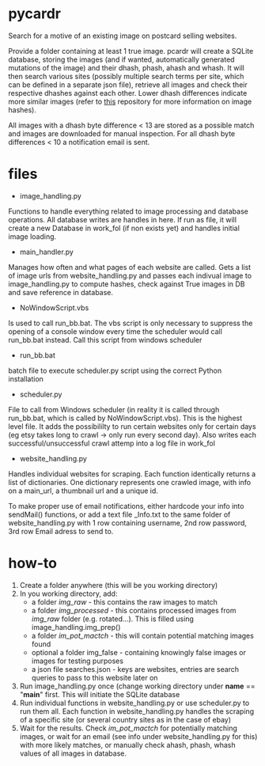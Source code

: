 # pycardr
Search for a motive of an existing image on postcard selling websites.

Provide a folder containing at least 1 true image. pcardr will create a SQLite database, storing the images (and if wanted, automatically generated mutations of the image) and their dhash, phash, ahash and whash. It will then search various sites (possibly multiple search terms per site, which can be defined in a separate json file), retrieve all images and check their respective dhashes against each other. Lower dhash differences indicate more similar images (refer to [this](https://pypi.org/project/dhash/) repository for more information on image hashes).

All images with a dhash byte difference < 13 are stored as a possible match and images are downloaded for manual inspection. For all dhash byte differences < 10 a notification email is sent.

# files
* image_handling.py

Functions to handle everything related to image processing and database operations. All database writes are handles in here.
If run as file, it will create a new Database in work_fol (if non exists yet) and handles initial image loading. 

* main_handler.py

Manages how often and what pages of each website are called. Gets a list of image urls from website_handling.py and passes each indivual image to image_handling.py to compute hashes, check against True images in DB and save reference in database. 
	
* NoWindowScript.vbs
	
Is used to call run_bb.bat. The vbs script is only necessary to suppress the opening of a console window every time the scheduler would call run_bb.bat instead. Call this script from windows scheduler

* run_bb.bat 

batch file to execute scheduler.py script using the correct Python installation

* scheduler.py

File to call from Windows scheduler (in reality it is called through run_bb.bat, which is called by NoWindowScript.vbs). This is the highest level file. It adds the possibililty to run certain websites only for certain days (eg etsy takes long to crawl -> only run every second day). Also writes each successful/unsuccessful crawl attemp into a log file in work_fol
	
* website_handling.py	

Handles individual websites for scraping. Each function identically returns a list of dictionaries. One dictionary represents one crawled image, with info on a main_url, a thumbnail url and a unique id.

To make proper use of email notifications, either hardcode your info into sendMail() functions, or add a text file _Info.txt to the same folder of website_handling.py with 1 row containing username, 2nd row password, 3rd row Email adress to send to.

# how-to

1. Create a folder anywhere (this will be you working directory)
2. In you working directory, add:
	* a folder _img_raw_ - this contains the raw images to match
	* a folder _img_processed_ - this contains processed images from _img_raw_ folder (e.g. rotated...). This is filled using image_handling.img_prep()
	* a folder _im_pot_mactch_ - this will contain potential matching images found
	* optional a folder img_false - containing knowingly false images or images for testing purposes
	* a json file searches.json - keys are websites, entries are search queries to pass to this website later on
3. Run image_handling.py once (change working directory under __name__ == "__main__" first. This will initiate the SQLite database
4. Run individual functions in website_handling.py or use scheduler.py to run them all. Each function in website_handling.py handles the scraping of a specific site (or several country sites as in the case of ebay)
5. Wait for the results. Check _im_pot_mactch_ for potentially matching images, or wait for an email (see info under website_handling.py for this) with more likely matches, or manually check ahash, phash, whash values of all images in database. 